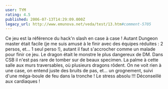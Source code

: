 ```yaml
---
user: TYM
rating: 4.5
published: 2006-07-13T14:29:09.000Z
legacy_url: http://www.emunova.net/veda/test/13.htm#comment-5705
---
```

Ce jeu est la référence du hack'n slash en case à case !
Autant Dungeon master était facile (je me suis amusé à le finir avec des équipes réduites : 2 persos, et... 1 seul perso !), autant il faut s'accrocher comme un malade pour finir ce jeu. Le dragon était le monstre le plus dangereux de DM. Dans CSB il n'est pas rare de tomber sur de beaux specimen. La palme à cette salle aux murs traversables, où plusieurs dragons rôdent. On ne voit rien à une case, on entend juste des bruits de pas, et... un grognement, suivi d'une méga-boule de feu dans la tronche ! Le stress absolu !!! Déconseillé aux cardiaques !